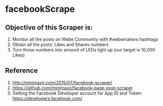 # facebookScrape

## Objective of this Scraper is:
1) Monitor all the posts on Webe Community with #webemakers hashtags
2) Obtain all the posts' Likes and Shares numbers
3) Turn those numbers into amount of LEDs light up (our target is 10,000 Likes)

## Reference
1) http://minimaxir.com/2015/07/facebook-scraper/
2) https://github.com/minimaxir/facebook-page-post-scraper 
3) Getting the Facebook Developer account for App ID and Token: https://developers.facebook.com/ 

